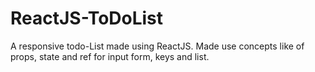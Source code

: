 # ReactJS-ToDoList
A responsive todo-List made using ReactJS. Made use concepts like of props, state and ref for input form, keys and list. 
